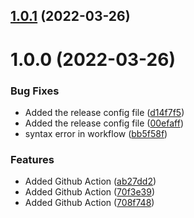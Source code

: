 ## [1.0.1](https://github.com/srazasuper/inventory_consumer/compare/1.0.0...1.0.1) (2022-03-26)

# 1.0.0 (2022-03-26)


### Bug Fixes

* Added the release config file ([d14f7f5](https://github.com/srazasuper/inventory_consumer/commit/d14f7f57ee6de0efcbc78af96d71190e7033b3a9))
* Added the release config file ([00efaff](https://github.com/srazasuper/inventory_consumer/commit/00efaff76f580d8d05b38217c9d06184377d5d52))
* syntax error in workflow ([bb5f58f](https://github.com/srazasuper/inventory_consumer/commit/bb5f58fd33ee7e46ece2cc20d97083af7ef150a2))


### Features

* Added Github Action ([ab27dd2](https://github.com/srazasuper/inventory_consumer/commit/ab27dd2019ad69e671fbee0f8524f2b52728cbed))
* Added Github Action ([70f3e39](https://github.com/srazasuper/inventory_consumer/commit/70f3e397eaabb7a638fdd6543034a59d830582a8))
* Added Github Action ([708f748](https://github.com/srazasuper/inventory_consumer/commit/708f74892f2ede95de118f55712ea99ddf169840))
